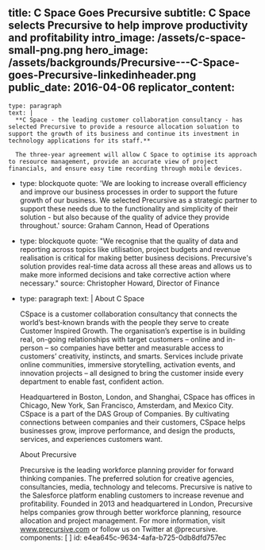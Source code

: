 title: C Space Goes Precursive
subtitle: C Space selects Precursive to help improve productivity and profitability
intro_image: /assets/c-space-small-png.png
hero_image: /assets/backgrounds/Precursive---C-Space-goes-Precursive-linkedinheader.png
public_date: 2016-04-06
replicator_content:
  - 
    type: paragraph
    text: |
      **C Space - the leading customer collaboration consultancy - has selected Precursive to provide a resource allocation soluation to support the growth of its business and continue its investment in technology applications for its staff.**
      
      The three-year agreement will allow C Space to optimise its approach to resource management, provide an accurate view of project financials, and ensure easy time recording through mobile devices.
  - 
    type: blockquote
    quote: 'We are looking to increase overall efficiency and improve our business processes in order to support the future growth of our business. We selected Precursive as a strategic partner to support these needs due to the functionality and simplicity of their solution - but also because of the quality of advice they provide throughout.'
    source: Graham Cannon, Head of Operations
  - 
    type: blockquote
    quote: "We recognise that the quality of data and reporting across topics like utilisation, project budgets and revenue realisation is critical for making better business decisions. Precursive's solution provides real-time data across all these areas and allows us to make more informed decisions and take corrective action where necessary."
    source: Christopher Howard, Director of Finance
  - 
    type: paragraph
    text: |
      About C Space
      
      CSpace is a customer collaboration consultancy that connects the world’s best-known brands with the people they serve to create Customer Inspired Growth. The organisation’s expertise is in building real, on-going relationships with target customers – online and in-person – so companies have better and measurable access to customers’ creativity, instincts, and smarts. Services include private online communities, immersive storytelling, activation events, and innovation projects – all designed to bring the customer inside every department to enable fast, confident action.
      
      Headquartered in Boston, London, and Shanghai, CSpace has offices in Chicago, New York, San Francisco, Amsterdam, and Mexico City. CSpace is a part of the DAS Group of Companies. By cultivating connections between companies and their customers, CSpace helps businesses grow, improve performance, and design the products, services, and experiences customers want.
      
      About Precursive
      
      Precursive is the leading workforce planning provider for forward thinking companies. The preferred solution for creative agencies, consultancies, media, technology and telecoms. Precursive is native to the Salesforce platform enabling customers to increase revenue and profitability.
      Founded in 2013 and headquartered in London, Precursive helps companies grow through better workforce planning, resource allocation and project management.
      For more information, visit www.precursive.com or follow us on Twitter at @precursive.
components: [ ]
id: e4ea645c-9634-4afa-b725-0db8dfd757ec
